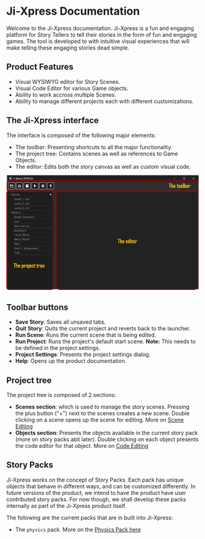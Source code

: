 # Ji-Xpress Documentation
Welcome to the Ji-Xpress documentation. Ji-Xpress is a fun and engaging platform for Story Tellers to tell their stories in the form of fun and engaging games. The tool is developed to with intuitive visual experiences that will make telling these engaging stories dead simple.

## Product Features

* Visual WYSIWYG editor for Story Scenes.
* Visual Code Editor for various Game objects.
* Ability to work accross multiple Scenes.
* Ability to manage different projects each with different customizations.

## The Ji-Xpress interface

The interface is composed of the following major elements:

* The toolbar: Presenting shortcuts to all the major functionality.
* The project tree: Contains scenes as well as references to Game Objects.
* The editor: Edits both the story canvas as well as custom visual code.

![Editor Interface](images/editor_elements.png "Editor Interface")

## Toolbar buttons

* **Save Story**: Saves all unsaved tabs.
* **Quit Story**: Quits the current project and reverts back to the launcher.
* **Run Scene**: Runs the current scene that is being edited.
* **Run Project**: Runs the project's default start scene. **Note:** This needs to be defined in the project settings.
* **Project Settings**: Presents the project settings dialog.
* **Help**: Opens up the product documentation.

## Project tree

The project tree is composed of 2 sections:

* **Scenes section**: which is used to manage the story scenes. Pressing the plus button ("+") next to the scenes creates a new scene. Double clicking on a scene opens up the scene for editing. More on [Scene Editing](scene_editing.md)
* **Objects section**: Presents the objects available in the current story pack (more on story packs abit later). Double clicking on each object presents the code editor for that object. More on [Code Editing](code_editing.md)

## Story Packs

Ji-Xpress works on the concept of Story Packs. Each pack has unique objects that behave in different ways, and can be customized differently. In future versions of the product, we intend to have the product have user contributed story packs. For now though, we shall develop these packs internally as part of the Ji-Xpress product itself.

The following are the current packs that are in built into Ji-Xpress:

* The `physics` pack. More on the [Physics Pack here](packs/physics.md)